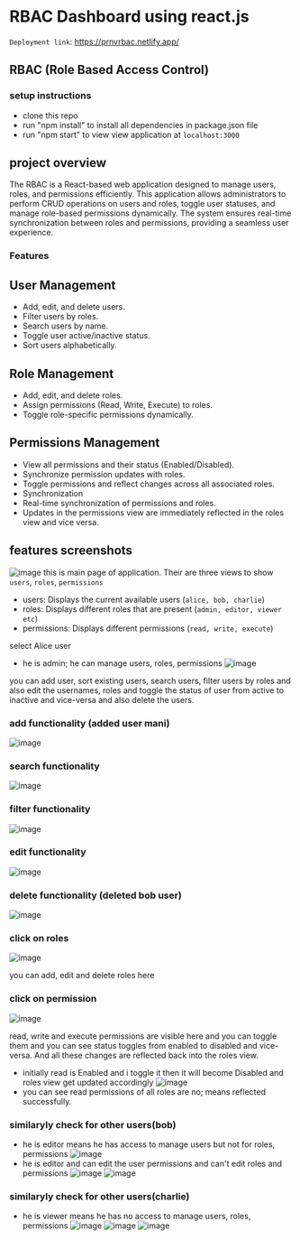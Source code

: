 # RBAC Dashboard using react.js
`Deployment link`: https://prnvrbac.netlify.app/

## RBAC (Role Based Access Control)

### setup instructions
- clone this repo
- run "npm install" to install all dependencies in package.json file
- run "npm start" to view view application at `localhost:3000`

## project overview

The RBAC is a React-based web application designed to manage users, roles, and permissions efficiently. This application allows administrators to perform CRUD operations on users and roles, toggle user statuses, and manage role-based permissions dynamically. The system ensures real-time synchronization between roles and permissions, providing a seamless user experience.

### Features

## User Management

- Add, edit, and delete users. <br>
- Filter users by roles. <br>
- Search users by name.<br>
- Toggle user active/inactive status.<br>
- Sort users alphabetically.<br>

## Role Management

- Add, edit, and delete roles.<br>
- Assign permissions (Read, Write, Execute) to roles.<br>
- Toggle role-specific permissions dynamically.<br>

## Permissions Management

- View all permissions and their status (Enabled/Disabled).<br>
- Synchronize permission updates with roles.<br>
- Toggle permissions and reflect changes across all associated roles.<br>
- Synchronization<br>
- Real-time synchronization of permissions and roles.<br>
- Updates in the permissions view are immediately reflected in the roles view and vice versa.<br>

## features screenshots
![image](https://github.com/user-attachments/assets/1368ae59-2046-48fa-bbca-4685bad2de7a)
this is main page of application. Their are three views to show `users`, `roles`, `permissions`

- users: Displays the current available users (`alice, bob, charlie`)
- roles: Displays different roles that are present (`admin, editor, viewer etc`)
- permissions: Displays different permissions (`read, write, execute`)

select Alice user 
- he is admin; he can manage users, roles, permissions
![image](https://github.com/user-attachments/assets/50d6374f-e8bf-4166-95c3-d8340466a2a9)

you can add user, sort existing users, search users, filter users by roles and also edit the usernames, roles and toggle the status of user from active to inactive and vice-versa and also delete the users.


### add functionality (added user mani)
![image](https://github.com/user-attachments/assets/24948d91-7b3c-48da-9073-9e706b6ab449)



### search functionality
![image](https://github.com/user-attachments/assets/c63affd6-cd7e-4b8a-a4cf-e7525a675ba8)


### filter functionality
![image](https://github.com/user-attachments/assets/8acf0e06-aaf9-4cdf-9cc8-e55d39f2d233)

### edit functionality
![image](https://github.com/user-attachments/assets/e1a5d300-00ad-47a4-8dcb-70bcd6069377)

### delete functionality (deleted bob user)
![image](https://github.com/user-attachments/assets/b97632ae-fbc6-42f8-a6ca-c928b020ed5d)

### click on roles
![image](https://github.com/user-attachments/assets/9d62272a-3902-454f-a970-c5094a8f9996)

you can add, edit and delete roles here

### click on permission
![image](https://github.com/user-attachments/assets/2bbee822-abec-406c-aaee-d15225597373)

read, write and execute permissions are visible here and you can toggle them and you can see status toggles from enabled to disabled and vice-versa. And all these changes are reflected back into the roles view.
- initially read is Enabled and i toggle it then it will become Disabled and roles view get updated accordingly
![image](https://github.com/user-attachments/assets/cb0c2cb8-7fa1-499b-8cab-d4953ef54b29)
- you can see read permissions of all roles are no; means reflected successfully.

### similaryly check for other users(bob)
- he is editor means he has access to manage users but not for roles, permissions
![image](https://github.com/user-attachments/assets/79abf324-12dc-4704-8cba-abc15ccaac4a)
- he is editor and can edit the user permissions and can't edit roles and permissions
  ![image](https://github.com/user-attachments/assets/80819681-3430-4c62-87c2-3c6af35ced1e)
  ![image](https://github.com/user-attachments/assets/f12f3195-31d0-4689-9a33-b8f796ecfb02)

### similaryly check for other users(charlie)
- he is viewer means he has no access to manage users, roles, permissions
![image](https://github.com/user-attachments/assets/a979391f-2788-4492-a78c-e7652056d986)
![image](https://github.com/user-attachments/assets/a63e15a0-18f7-4d6e-8a77-8bb5dab30779)
![image](https://github.com/user-attachments/assets/9c472e85-c8ce-490c-b1fb-5e73a37971d0)


